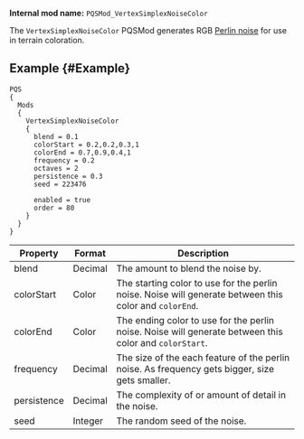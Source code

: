**Internal mod name:** `PQSMod_VertexSimplexNoiseColor`

The `VertexSimplexNoiseColor` PQSMod generates RGB [Perlin noise](/Prerequisites/datatypes) for use in terrain coloration.

## Example {#Example}
```
PQS
{
  Mods
  {
    VertexSimplexNoiseColor
    {
      blend = 0.1
      colorStart = 0.2,0.2,0.3,1
      colorEnd = 0.7,0.9,0.4,1
      frequency = 0.2
      octaves = 2
      persistence = 0.3
      seed = 223476
      
      enabled = true
      order = 80
    }
  }
}
```

|Property|Format|Description|
|--------|------|-----------|
|blend|Decimal|The amount to blend the noise by.|
|colorStart|Color|The starting color to use for the perlin noise. Noise will generate between this color and `colorEnd`.|
|colorEnd|Color|The ending color to use for the perlin noise. Noise will generate between this color and `colorStart`.|
|frequency|Decimal|The size of the each feature of the perlin noise. As frequency gets bigger, size gets smaller.|
|persistence|Decimal|The complexity of or amount of detail in the noise.|
|seed|Integer|The random seed of the noise.|
